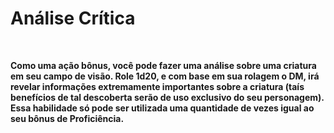 # Análise Crítica

<br>

**Como uma ação bônus, você pode fazer uma análise sobre uma criatura em seu campo de visão. Role 1d20, e com base em sua rolagem o DM, irá revelar informações extremamente importantes sobre a criatura (taís benefícios de tal descoberta serão de uso exclusivo do seu personagem). Essa habilidade só pode ser utilizada uma quantidade de vezes igual ao seu bônus de Proficiência.**
